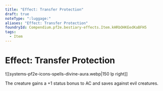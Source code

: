 ```yaml
---
title: "Effect: Transfer Protection"
draft: true
noteType: ":luggage:"
aliases: "Effect: Transfer Protection"
foundryId: Compendium.pf2e.bestiary-effects.Item.kHRbOHKEedKaBFH5
tags:
  - Item
---
```


# Effect: Transfer Protection
![[systems-pf2e-icons-spells-divine-aura.webp|150 lp right]]

The creature gains a +1 status bonus to AC and saves against evil creatures.
